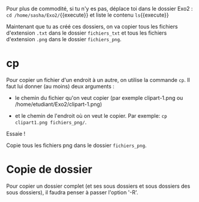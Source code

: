 Pour plus de commodité, si tu n'y es pas, déplace toi dans le dossier Exo2 : `cd /home/sasha/Exo2/`{{execute}}
et liste le contenu `ls`{{execute}}


Maintenant que tu as créé ces dossiers, on va copier tous les fichiers d'extension `.txt` dans le dossier `fichiers_txt` et tous les fichiers d'extension `.png` dans le dossier `fichiers_png`.


# cp

Pour copier un fichier d'un endroit à un autre, on utilise la commande `cp`. Il faut lui donner (au moins) deux arguments :
* le chemin du fichier qu'on veut copier (par exemple clipart-1.png ou /home/etudiant/Exo2/clipart-1.png)

* et le chemin de l'endroit où on veut le copier.
Par exemple: `cp clipart1.png fichiers_png/`.

Essaie !

Copie tous les fichiers png dans le dossier `fichiers_png`.

# Copie de dossier

Pour copier un dossier complet (et ses sous dossiers et sous dossiers des sous dossiers), il faudra penser à passer l'option '-R'.
